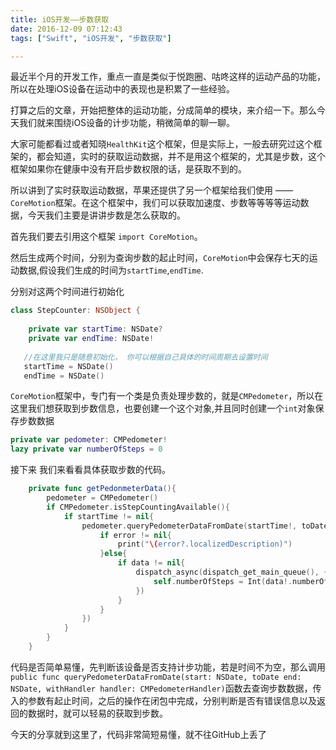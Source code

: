 ```yaml
---
title: iOS开发——步数获取
date: 2016-12-09 07:12:43
tags: ["Swift", "iOS开发", "步数获取"]

---
```


最近半个月的开发工作，重点一直是类似于悦跑圈、咕咚这样的运动产品的功能，所以在处理iOS设备在运动中的表现也是积累了一些经验。

打算之后的文章，开始把整体的运动功能，分成简单的模块，来介绍一下。那么今天我们就来围绕iOS设备的计步功能，稍微简单的聊一聊。

<!--more-->

大家可能都看过或者知晓`HealthKit`这个框架，但是实际上，一般去研究过这个框架的，都会知道，实时的获取运动数据，并不是用这个框架的，尤其是步数，这个框架如果你在健康中没有开启步数权限的话，是获取不到的。

所以讲到了实时获取运动数据，苹果还提供了另一个框架给我们使用 —— `CoreMotion`框架。在这个框架中，我们可以获取加速度、步数等等等等运动数据，今天我们主要是讲讲步数是怎么获取的。

首先我们要去引用这个框架 `import CoreMotion`。

然后生成两个时间，分别为查询步数的起止时间，`CoreMotion`中会保存七天的运动数据,假设我们生成的时间为`startTime`,`endTime`.

分别对这两个时间进行初始化

```swift
class StepCounter: NSObject {
    
    private var startTime: NSDate?
    private var endTime: NSDate!
    
   //在这里我只是随意初始化， 你可以根据自己具体的时间周期去设置时间
   startTime = NSDate()
   endTime = NSDate()
```

`CoreMotion`框架中，专门有一个类是负责处理步数的，就是`CMPedometer`，所以在这里我们想获取到步数信息，也要创建一个这个对象,并且同时创建一个`int`对象保存步数数据

```swift
private var pedometer: CMPedometer!
lazy private var numberOfSteps = 0
```

接下来 我们来看看具体获取步数的代码。

```swift
    private func getPedonmeterData(){
        pedometer = CMPedometer()
        if CMPedometer.isStepCountingAvailable(){
            if startTime != nil{
                pedometer.queryPedometerDataFromDate(startTime!, toDate: endTime, withHandler: { (data, error) in
                    if error != nil{
                        print("\(error?.localizedDescription)")
                    }else{
                        if data != nil{
                            dispatch_async(dispatch_get_main_queue(), {
                                self.numberOfSteps = Int(data!.numberOfSteps)
                            })
                        }
                    }
                })
            }
        }
    }
```

代码是否简单易懂，先判断该设备是否支持计步功能，若是时间不为空，那么调用`public func queryPedometerDataFromDate(start: NSDate, toDate end: NSDate, withHandler handler: CMPedometerHandler)`函数去查询步数数据，传入的参数有起止时间，之后的操作在闭包中完成，分别判断是否有错误信息以及返回的数据时，就可以轻易的获取到步数。

今天的分享就到这里了，代码非常简短易懂，就不往GitHub上丢了


